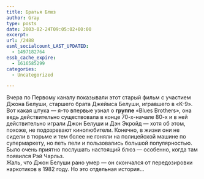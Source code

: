 ```yaml
---
title: Братья Блюз
author: Gray
type: posts
date: 2003-02-24T09:05:02+00:00
excerpt:
url: /2488
esml_socialcount_LAST_UPDATED:
  - 1497182764
essb_cache_expire:
  - 1616585299
categories:
  - Uncategorized

---
```








Вчера по Первому каналу показывали этот старый фильм с участием Джона Белуши, старшего брата Джеймса Белуши, игравшего в &#171;K-9&#187;. Вот какая штука &#8212; я-то впервые узнал о **группе** &#171;Blues Brothers&#187;, она ведь действительно существовала в конце 70-х-начале 80-х и в ней действительно играли Джон Белуши и Дэн Экройд &#8212; хотя об этом, похоже, не подозревают кинолюбители. Конечно, в жизни они не сидели в тюрьме и тем более не гоняли на полицейской машине по супермаркету, но петь пели и пользовались большой популярностью.  
Было очень приятно послушать настоящий блюз &#8212; особенно, когда там появился Рэй Чарльз.  
Жаль, что Джон Белуши рано умер &#8212; он скончался от передозировки наркотиков в 1982 году. Но это отдельная история&#8230;